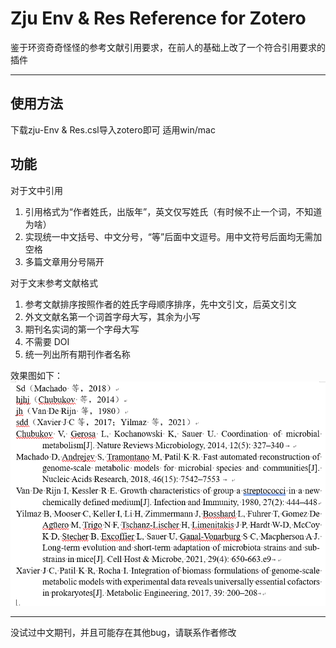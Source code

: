 # Zju Env & Res Reference for Zotero
鉴于环资奇奇怪怪的参考文献引用要求，在前人的基础上改了一个符合引用要求的插件
___

## 使用方法
下载zju-Env & Res.csl导入zotero即可
适用win/mac

## 功能
对于文中引用
1. 引用格式为“作者姓氏，出版年”，英文仅写姓氏（有时候不止一个词，不知道为啥）
2. 实现统一中文括号、中文分号，“等”后面中文逗号。用中文符号后面均无需加
空格
3. 多篇文章用分号隔开

对于文末参考文献格式
1. 参考文献排序按照作者的姓氏字母顺序排序，先中文引文，后英文引文
2. 外文文献名第一个词首字母大写，其余为小写
3. 期刊名实词的第一个字母大写
4. 不需要 DOI
5. 统一列出所有期刊作者名称

效果图如下：
![Example Image](example.png)

___
没试过中文期刊，并且可能存在其他bug，请联系作者修改